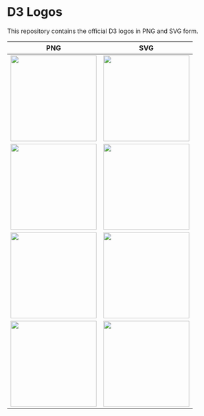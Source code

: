 # D3 Logos

This repository contains the official D3 logos in PNG and SVG form.

| PNG | SVG |
|-----|-----|
| [<img src="https://raw.githubusercontent.com/d3/d3-logo/master/d3.png" width="200" height="200">](https://github.com/d3/d3-logo/blob/master/d3.png) | [<img src="https://raw.githubusercontent.com/d3/d3-logo/master/d3.png" width="200" height="200">](https://github.com/d3/d3-logo/blob/master/d3.svg) |
| [<img src="https://raw.githubusercontent.com/d3/d3-logo/master/d3-black.png" width="200" height="200">](https://github.com/d3/d3-logo/blob/master/d3-black.png) | [<img src="https://raw.githubusercontent.com/d3/d3-logo/master/d3-black.png" width="200" height="200">](https://github.com/d3/d3-logo/blob/master/d3-black.svg) |
| [<img src="https://raw.githubusercontent.com/d3/d3-logo/master/d3-white.png" width="200" height="200">](https://github.com/d3/d3-logo/blob/master/d3-white.png) | [<img src="https://raw.githubusercontent.com/d3/d3-logo/master/d3-white.png" width="200" height="200">](https://github.com/d3/d3-logo/blob/master/d3-white.svg) |
| [<img src="https://raw.githubusercontent.com/d3/d3-logo/master/d3-outline.png" width="200" height="200">](https://github.com/d3/d3-logo/blob/master/d3-outline.png) | [<img src="https://raw.githubusercontent.com/d3/d3-logo/master/d3-outline.png" width="200" height="200">](https://github.com/d3/d3-logo/blob/master/d3-outline.svg) |
